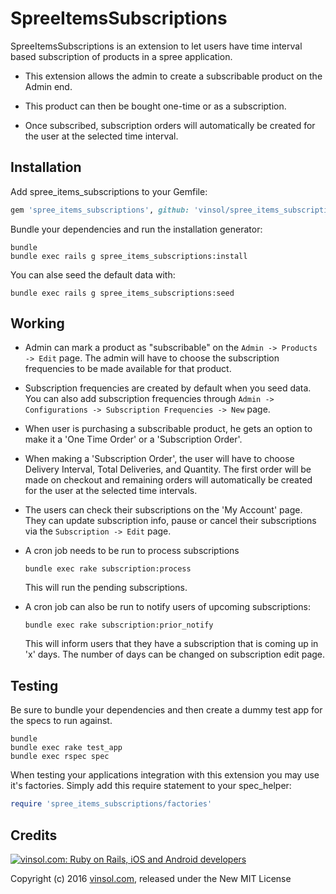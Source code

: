 SpreeItemsSubscriptions
=============

SpreeItemsSubscriptions is an extension to let users have time interval based subscription of products in a spree application.

* This extension allows the admin to create a subscribable product on the Admin end.

* This product can then be bought one-time or as a subscription.

* Once subscribed, subscription orders will automatically be created for the user at the selected time interval.

Installation
------------

Add spree_items_subscriptions to your Gemfile:

```ruby
gem 'spree_items_subscriptions', github: 'vinsol/spree_items_subscriptions', branch: '3-0-stable'
```

Bundle your dependencies and run the installation generator:

```shell
bundle
bundle exec rails g spree_items_subscriptions:install
```

You can alse seed the default data with:
```shell
bundle exec rails g spree_items_subscriptions:seed
```

Working
-------

* Admin can mark a product as "subscribable" on the `Admin -> Products -> Edit` page. The admin will have to choose the subscription frequencies to be made available for that product.

* Subscription frequencies are created by default when you seed data. You can also add subscription frequencies through `Admin -> Configurations -> Subscription Frequencies -> New` page.

* When user is purchasing a subscribable product, he gets an option to make it a 'One Time Order' or a 'Subscription Order'.

* When making a 'Subscription Order', the user will have to choose Delivery Interval, Total Deliveries, and Quantity. The first order will be made on checkout and remaining orders will automatically be created for the user at the selected time intervals.

* The users can check their subscriptions on the 'My Account' page. They can update subscription info, pause or cancel their subscriptions via the `Subscription -> Edit` page.

* A cron job needs to be run to process subscriptions
  ```
  bundle exec rake subscription:process
  ```
  This will run the pending subscriptions.

* A cron job can also be run to notify users of upcoming subscriptions:
  ```
  bundle exec rake subscription:prior_notify
  ```
  This will inform users that they have a subscription that is coming up in 'x' days. The number of days can be changed on subscription edit page.

Testing
-------

Be sure to bundle your dependencies and then create a dummy test app for the specs to run against.

```shell
bundle
bundle exec rake test_app
bundle exec rspec spec
```

When testing your applications integration with this extension you may use it's factories.
Simply add this require statement to your spec_helper:

```ruby
require 'spree_items_subscriptions/factories'
```

Credits
-------

[![vinsol.com: Ruby on Rails, iOS and Android developers](http://vinsol.com/themes/vinsoldotcom-theme/images/new_img/vin_logo.png "Ruby on Rails, iOS and Android developers")](http://vinsol.com)

Copyright (c) 2016 [vinsol.com](http://vinsol.com "Ruby on Rails, iOS and Android developers"), released under the New MIT License
